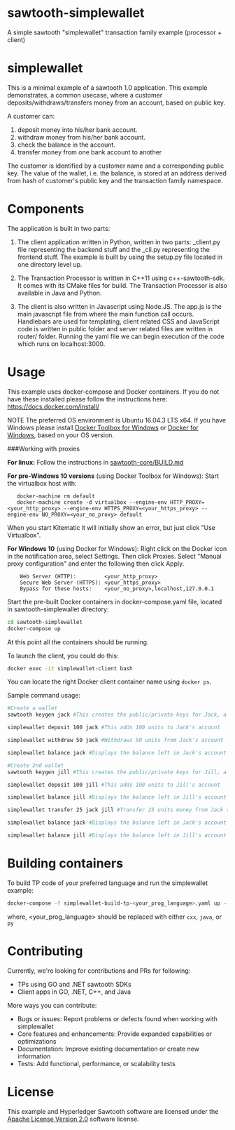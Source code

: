 # sawtooth-simplewallet
A simple sawtooth "simplewallet" transaction family example (processor + client)

# simplewallet

This is a minimal example of a sawtooth 1.0 application. This example demonstrates, a common usecase, where a customer deposits/withdraws/transfers money from an account, based on public key.

A customer can:
1. deposit money into his/her bank account.
2. withdraw money from his/her bank account.
3. check the balance in the account.
4. transfer money from one bank account to another

The customer is identified by a customer name and a corresponding public key. The value of the wallet, i.e. the balance, is stored at an address derived from hash of customer's public key and the transaction family namespace.

# Components
The application is built in two parts:
1. The client application written in Python, written in two parts: _client.py file representing the backend stuff and the _cli.py representing the frontend stuff. The example is built by using the setup.py file located in one directory level up.

2. The Transaction Processor is written in C++11 using c++-sawtooth-sdk. It comes with its CMake files for build. The Transaction Processor is also available in Java and Python.

3. The client is also written in Javascript using Node.JS. The app.js is the main javascript file from where the main function call occurs. Handlebars are used for templating, client related CSS and JavaScript code is written in public folder and server related files are written in router/ folder. Running the yaml file we can begin execution of the code which runs on localhost:3000.

# Usage

This example uses docker-compose and Docker containers. If you do not have these installed please follow the instructions here: https://docs.docker.com/install/

NOTE
The preferred OS environment is Ubuntu 16.04.3 LTS x64.
If you have Windows please install [Docker Toolbox for Windows](https://docs.docker.com/toolbox/toolbox_install_windows/) or [Docker for Windows](https://docs.docker.com/docker-for-windows/), based on your OS version.

###Working with proxies

**For linux:**
Follow the instructions in [sawtooth-core/BUILD.md](https://github.com/hyperledger/sawtooth-core/blob/master/BUILD.md#step-two-configure-proxy-optional)

**For pre-Windows 10 versions** (using Docker Toolbox for Windows):
Start the virtualbox host with:
```
   docker-machine rm default
   docker-machine create -d virtualbox --engine-env HTTP_PROXY=<your_http_proxy> --engine-env HTTPS_PROXY=<your_https_proxy> --engine-env NO_PROXY=<your_no_proxy> default
```   
When you start Kitematic it will initially show an error, but just click "Use Virtualbox". 

**For Windows 10** (using Docker for Windows):
Right click on the Docker icon in the notification area, select Settings. Then click Proxies. Select "Manual proxy configuration" and enter the following then click Apply.
```
    Web Server (HTTP):         <your_http_proxy>
    Secure Web Server (HTTPS): <your_https_proxy>
    Bypass for these hosts:    <your_no_proxy>,localhost,127.0.0.1
```

Start the pre-built Docker containers in docker-compose.yaml file, located in sawtooth-simplewallet directory:
```bash
cd sawtooth-simplewallet
docker-compose up
```
At this point all the containers should be running.

To launch the client, you could do this:
```bash
docker exec -it simplewallet-client bash
```

You can locate the right Docker client container name using `docker ps`.

Sample command usage:

```bash
#Create a wallet
sawtooth keygen jack #This creates the public/private keys for Jack, a pre-requisite for the following commands

simplewallet deposit 100 jack #This adds 100 units to Jack's account

simplewallet withdraw 50 jack #Withdraws 50 units from Jack's account

simplewallet balance jack #Displays the balance left in Jack's account

#Create 2nd wallet
sawtooth keygen jill #This creates the public/private keys for Jill, a pre-requisite for the following commands

simplewallet deposit 100 jill #This adds 100 units to Jill's account

simplewallet balance jill #Displays the balance left in Jill's account

simplewallet transfer 25 jack jill #Transfer 25 units money from Jack to Jill

simplewallet balance jack #Displays the balance left in Jack's account

simplewallet balance jill #Displays the balance left in Jill's account

```

# Building containers
To build TP code of your preferred language and run the simplewallet example:

```bash
docker-compose -f simplewallet-build-tp-<your_prog_language>.yaml up --build
```
where,
 <your_prog_language> should be replaced with either `cxx`, `java`, or `py`

# Contributing
Currently, we're looking for contributions and PRs for following:
 - TPs using GO and .NET sawtooth SDKs
 - Client apps in GO, .NET, C++, and Java

More ways you can contribute:
 - Bugs or issues: Report problems or defects found when working with simplewallet
 - Core features and enhancements: Provide expanded capabilities or optimizations
 - Documentation: Improve existing documentation or create new information
 - Tests: Add functional, performance, or scalability tests

# License
This example and Hyperledger Sawtooth software are licensed under the [Apache License Version 2.0](LICENSE) software license.
